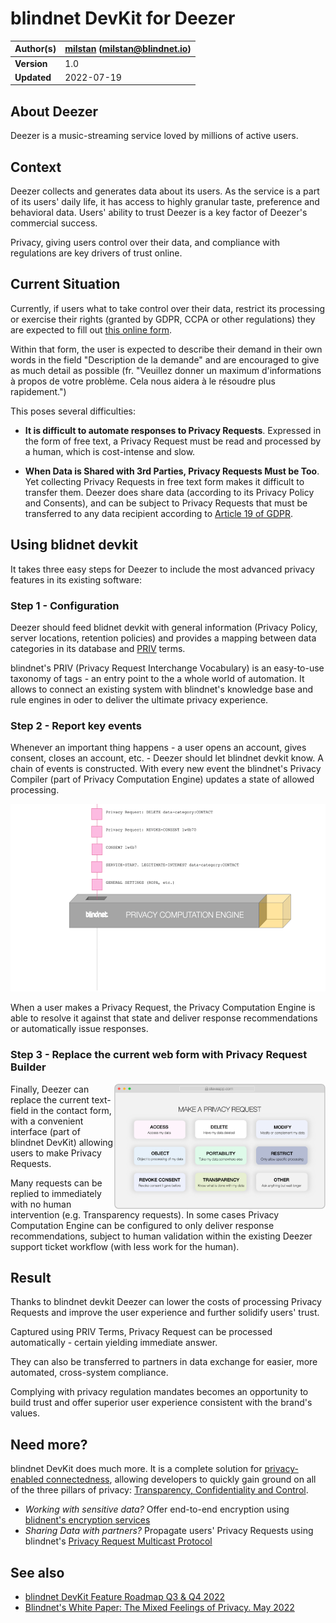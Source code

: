 # blindnet DevKit for Deezer

| **Author(s)** | [milstan](https://github.com/milstan) (milstan@blindnet.io)             |
| :------------ | :------------------------------------------------------------------------------------- |
| **Version**   | 1.0                                                                             |
| **Updated**   | 2022-07-19                                                           |

## About Deezer

Deezer is a music-streaming service loved by millions of active users.

## Context

Deezer collects and generates data about its users. As the service is a part of its users' daily life, it has access to highly granular taste, preference and behavioral data. Users' ability to trust Deezer is a key factor of Deezer's commercial success.

Privacy, giving users control over their data, and compliance with regulations are key drivers of trust online.

## Current Situation

Currently, if users what to take control over their data, restrict its processing or exercise their rights (granted by GDPR, CCPA or other regulations) they are expected to fill out [this online form](https://support.deezer.com/hc/fr/requests/new?ticket_form_id=360000057869&_gl=1*1k9nnls*_ga*MTUxMjAxMDg4My4xNjU4MjM5ODUz*_ga_71WQ7Y8JLG*MTY1ODIzOTg1Mi4xLjEuMTY1ODI0MDE2Ni4w).

Within that form, the user is expected to describe their demand in their own words in the field "Description de la demande" and are encouraged to give as much detail as possible (fr. "Veuillez donner un maximum d'informations à propos de votre problème. Cela nous aidera à le résoudre plus rapidement.")

This poses several difficulties:
- **It is difficult to automate responses to Privacy Requests**.
Expressed in the form of free text, a Privacy Request must be read and processed by a human, which is cost-intense and slow.

- **When Data is Shared with 3rd Parties, Privacy Requests Must be Too**.
Yet collecting Privacy Requests in free text form makes it difficult to transfer them. Deezer does share data (according to its Privacy Policy and Consents), and can be subject to Privacy Requests that must be transferred to any data recipient according to [Article 19 of GDPR](https://gdpr-info.eu/art-19-gdpr/).

## Using blidnet devkit

It takes three easy steps for Deezer to include the most advanced privacy features in its existing software:

### Step 1 - Configuration

Deezer should feed blidnet devkit with general information (Privacy Policy, server locations, retention policies) and provides a mapping between data categories in its database and [PRIV](https://github.com/blindnet-io/product-management/blob/main/refs/schemas/priv/RFC-PRIV.md) terms.

blindnet's PRIV (Privacy Request Interchange Vocabulary) is an easy-to-use taxonomy of tags - an entry point to the a whole world of automation. It allows to connect an existing system with blindnet's knowledge base and rule engines in oder to deliver the ultimate privacy experience.

### Step 2 - Report key events

Whenever an important thing happens - a user opens an account, gives consent, closes an account, etc. - Deezer should let blindnet devkit know. A chain of events is constructed. With every new event the blindnet's Privacy Compiler (part of Privacy Computation Engine) updates a state of allowed processing.

<img height="300" src="./img/PCEexplained.gif">

When a user makes a Privacy Request, the Privacy Computation Engine is able to resolve it against that state and deliver response recommendations or automatically issue responses.

### Step 3 - Replace the current web form with Privacy Request Builder
<img align="right" height="200" src="./img/loglolessPRbuilder.png">

Finally, Deezer can replace the current text-field in the contact form, with a convenient interface (part of blindnet DevKit) allowing users to make Privacy Requests.

Many requests can be replied to immediately with no human intervention (e.g. Transparency requests).
In some cases Privacy Computation Engine can be configured to only deliver response recommendations, subject to human validation within the existing Deezer support ticket workflow (with less work for the human).

## Result

Thanks to blindnet devkit Deezer can lower the costs of processing Privacy Requests and improve the user experience and further solidify users' trust.

Captured using PRIV Terms, Privacy Request can be processed automatically - certain yielding immediate answer.

They can also be transferred to partners in data exchange for easier, more automated, cross-system compliance.

Complying with privacy regulation mandates becomes an opportunity to build trust and offer superior user experience consistent with the brand's values.

## Need more?

blindnet DevKit does much more. It is a complete solution for [privacy-enabled connectedness](https://github.com/blindnet-io/product-management/blob/main/refs/notion-of-privacy/notion-of-privacy.md), allowing developers to quickly gain ground on all of the three pillars of privacy: [Transparency, Confidentiality and Control](https://github.com/blindnet-io/product-management/blob/main/refs/notion-of-privacy/principles/RFC-SPEP.md).

- *Working with sensitive data?* Offer end-to-end encryption using [blidnent's encryption services](https://github.com/blindnet-io/api-scala)
- *Sharing Data with partners?* Propagate users' Privacy Requests using blindnet's [Privacy Request Multicast Protocol](https://github.com/blindnet-io/product-management/blob/b7d2bd0aab509a5d83ed42822b0ba19e27bef905/refs/schemas/protocols/RFC-PRMP.md)

## See also

- [blindnet DevKit Feature Roadmap Q3 & Q4 2022](https://github.com/blindnet-io/devrel-management/blob/main/docs/roadmap/q3-2022.md)
- [Blindnet's White Paper: The Mixed Feelings of Privacy. May 2022](../research/White-Paper-May-2022.pdf)
